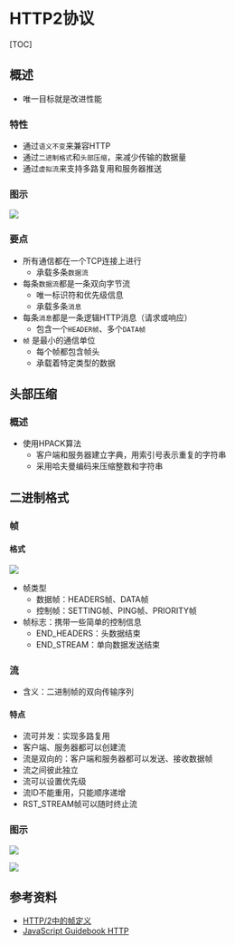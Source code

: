 
# HTTP2协议

[TOC]

## 概述

* 唯一目标就是改进性能


### 特性
* 通过`语义不变`来兼容HTTP
* 通过`二进制格式`和`头部压缩`，来减少传输的数据量
* 通过`虚拟流`来支持多路复用和服务器推送


### 图示
![](http://picbed.cc12703.com/20230123231500.png)



### 要点
* 所有通信都在一个TCP连接上进行
	* 承载多条`数据流`
* 每条`数据流`都是一条双向字节流
	* 唯一标识符和优先级信息
	* 承载多条`消息`
* 每条`消息`都是一条逻辑HTTP消息（请求或响应）
	* 包含一个`HEADER帧`、多个`DATA帧`
* `帧` 是最小的通信单位
	* 每个帧都包含帧头
	* 承载着特定类型的数据






## 头部压缩

### 概述
* 使用HPACK算法
	* 客户端和服务器建立字典，用索引号表示重复的字符串
	* 采用哈夫曼编码来压缩整数和字符串



## 二进制格式

### 帧

#### 格式
![](http://picbed.cc12703.com/20230124000827.png)

* 帧类型
	* 数据帧：HEADERS帧、DATA帧
	* 控制帧：SETTING帧、PING帧、PRIORITY帧
* 帧标志：携带一些简单的控制信息
	* END_HEADERS：头数据结束
	* END_STREAM：单向数据发送结束


### 流

* 含义：二进制帧的双向传输序列

#### 特点
* 流可并发：实现多路复用
* 客户端、服务器都可以创建流
* 流是双向的：客户端和服务器都可以发送、接收数据帧
* 流之间彼此独立
* 流可以设置优先级
* 流ID不能重用，只能顺序递增
* RST_STREAM帧可以随时终止流


### 图示

![](http://picbed.cc12703.com/20230124004717.png)


![](http://picbed.cc12703.com/20211026171148.png)








## 参考资料
* [HTTP/2中的帧定义](https://halfrost.com/http2-http-frames-definitions/)
* [JavaScript Guidebook HTTP](https://tsejx.github.io/javascript-guidebook/computer-networks/http)